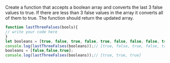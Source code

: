 Create a function that accepts a boolean array and converts the last 3 false values to true.
If there are less than 3 false values in the array it converts all of them to true.
The function should return the updated array.

```js
function lastThreeFalses(bools){
// write your code here
}
let booleans = [true, false, true, false, true, false, false, false, true, false]);
console.log(lastThreeFalses(booleans));// [true, false, true, false, true, false, true, true, true, true]
booleans = [false,false,true];
console.log(lastThreeFalses(booleans));// [true, true, true]
```

